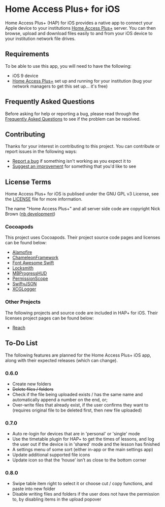 # Home Access Plus+ for iOS

Home Access Plus+ (HAP) for iOS provides a native app to connect your Apple device to your institutions [Home Access Plus+](https://hap.codeplex.com) server. You can then browse, upload and download files easily to and from your iOS device to your institution network file drives.

## Requirements
To be able to use this app, you will need to have the following:
* iOS 9 device
* [Home Access Plus+](https://hap.codeplex.com) set up and running for your institution (bug your network managers to get this set up&hellip; it's free)

## Frequently Asked Questions
Before asking for help or reporting a bug, please read through the [Frequently Asked Questions](FAQ.md) to see if the problem can be resolved.

## Contributing
Thanks for your interest in contributing to this project. You can contribute or report issues in the following ways:
* [Report a bug](http://issuetemplate.com/#/stuajnht/HAP-for-iOS/bug) if something isn't working as you expect it to
* [Suggest an improvement](http://issuetemplate.com/#/stuajnht/HAP-for-iOS/request) for something that you'd like to see

## License Terms
Home Access Plus+ for iOS is publised under the GNU GPL v3 License, see the [LICENSE](LICENSE.md) file for more information.

The name "Home Access Plus+" and all server side code are copyright Nick Brown ([nb development](https://nbdev.uk/projects/hap.aspx))

### Cocoapods
This project uses Cocoapods. Their project source code pages and licenses can be found below:
* [Alamofire](https://github.com/Alamofire/Alamofire/)
* [ChameleonFramework](https://github.com/ViccAlexander/Chameleon)
* [Font Awesome Swift](https://github.com/Vaberer/Font-Awesome-Swift)
* [Locksmith](https://github.com/matthewpalmer/Locksmith)
* [MBProgressHUD](https://github.com/jdg/MBProgressHUD)
* [PermissionScope](https://github.com/nickoneill/PermissionScope)
* [SwiftyJSON](https://github.com/SwiftyJSON/SwiftyJSON)
* [XCGLogger](https://github.com/DaveWoodCom/XCGLogger)

### Other Projects
The following projects and source code are included in HAP+ for iOS. Their licenses project pages can be found below:
* [Reach](https://github.com/Isuru-Nanayakkara/Reach)

## To-Do List
The following features are planned for the Home Access Plus+ iOS app, along with their expected releases (which can change).

### 0.6.0
* Create new folders
* ~~Delete files / folders~~
* Check if the file being uploaded exists / has the same name and automatically append a number on the end, or;
* Over-write files that already exist, if the user confirms they want to (requires original file to be deleted first, then new file uploaded)

### 0.7.0
* Auto re-login for devices that are in 'personal' or 'single' mode
* Use the timetable plugin for HAP+ to get the times of lessons, and log the user out if the device is in 'shared' mode and the lesson has finished
* A settings menu of some sort (either in-app or the main settings app)
* Update additional supported file icons
* Update icon so that the ‘house’ isn’t as close to the bottom corner

### 0.8.0
* Swipe table item right to select it or choose cut / copy functions, and paste into new folder
* Disable writing files and folders if the user does not have the permission to, by disabling items in the upload popover